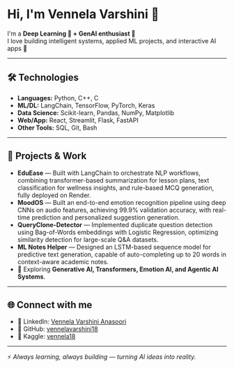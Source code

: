 # Hi, I'm Vennela Varshini 👋  

I'm a **Deep Learning 🤖 + GenAI enthusiast 🌌**  
I love building intelligent systems, applied ML projects, and interactive AI apps 🚀  

---

## 🛠️ Technologies  
- **Languages:** Python, C++, C  
- **ML/DL:** LangChain, TensorFlow, PyTorch, Keras  
- **Data Science:** Scikit-learn, Pandas, NumPy, Matplotlib  
- **Web/App:** React, Streamlit, Flask, FastAPI  
- **Other Tools:** SQL, Git, Bash  

---

## 💼 Projects & Work  
- **EduEase** — Built with LangChain to orchestrate NLP workflows, combining transformer-based summarization for lesson plans, text classification for wellness insights, and rule-based MCQ generation, fully deployed on Render.   
- **MoodOS** — Built an end-to-end emotion recognition pipeline using deep CNNs on audio features, achieving 99.9% validation accuracy, with real-time prediction and personalized suggestion generation.  
- **QueryClone-Detector** — Implemented duplicate question detection using Bag-of-Words embeddings with Logistic Regression, optimizing similarity detection for large-scale Q&A datasets.  
- **ML Notes Helper** — Designed an LSTM-based sequence model for predictive text generation, capable of auto-completing up to 20 words in context-aware academic notes.  
- 🌱 Exploring **Generative AI, Transformers, Emotion AI, and Agentic AI Systems**.  

---

## 🌐 Connect with me  
- 💼 LinkedIn: [Vennela Varshini Anasoori](https://www.linkedin.com/in/vennela-varshini-anasoori/)  
- 📂 GitHub: [vennelavarshini18](https://github.com/vennelavarshini18)  
- 📖 Kaggle: [vennela18](https://www.kaggle.com/vennela18)
---

⚡ *Always learning, always building — turning AI ideas into reality.*  
